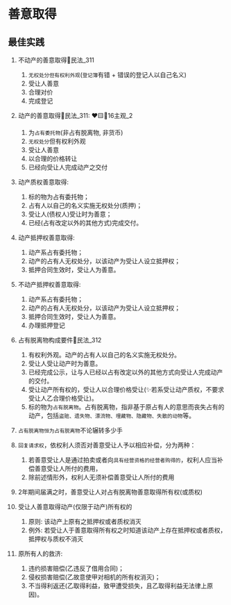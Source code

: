 # 善意取得

## 最佳实践

1. 不动产的善意取得🚪民法_311

    1. `无权处分但有权利外观`(`登记簿`有错 + 错误的登记人以自己名义) 
    2. 受让人善意
    3. 合理对价
    4. 完成登记

2. 动产的善意取得🚪民法_311: ❤️🟨🚪16主观_2

    1. 为`占有委托物`(非占有脱离物, 非货币)
    2. `无权处分`但有权利外观
    3. 受让人善意
    4. 以合理的价格转让
    5. 已经向受让人完成动产之交付

3. 动产质权善意取得: 
    1. 标的物为占有委托物；
    2. 占有人以自己的名义实施无权处分(质押)；
    3. 受让人(债权人)受让时为善意；
    4. 已经(占有改定以外的其他方式)完成交付。
4. 动产抵押权善意取得:
    1. 动产系占有委托物；
    2. 动产的占有人无权处分，以该动产为受让人设立抵押权；
    3. 抵押合同生效时，受让人为善意。
5. 不动产抵押权善意取得:
    1. 动产系占有委托物；
    2. 动产的占有人无权处分，以该动产为受让人设立抵押权；
    3. 抵押合同生效时，受让人为善意。
    4. 办理抵押登记


1. 占有脱离物构成要件🚪民法_312
    1. 有权利外观。动产的占有人以自己的名义实施无权处分。
    1. 受让人受让动产时为善意。
    1. 已经完成公示，让与人已经以占有改定以外的其他方式向受让人完成动产的交付。
    4. 受让动产所有权的，受让人以合理价格受让(✨若系受让动产质权，不要求受让人乙合理价格受让)。
    5. 标的物为`占有脱离物`。占有脱离物，指非基于原占有人的意思而丧失占有的动产，包括`盗赃、遗失物、漂流物、埋藏物、隐藏物、失散的动物`等。

2. `占有脱离物恒为占有脱离物`不论辗转多少手
3. `回复请求权`，依权利人须否对善意受让人予以相应补偿，分为两种：
    1. 若善意受让人是通过拍卖或者向`具有经营资格的经营者购得的`，权利人应当补偿善意受让人所付的费用，
    2. 除前述情形外，权利人无须补偿善意受让人所付的费用
4. 2年期间届满之时，善意受让人对占有脱离物善意取得所有权(或质权)
1. 受让人善意取得动产(仅限于动产)所有权的
    1. 原则: 该动产上原有之抵押权或者质权消灭
    2. 例外: 若受让人于善意取得所有权之时知道该动产上存在抵押权或者质权，抵押权与质权不消灭
2. 原所有人的救济:
    1. 违约损害赔偿(乙违反了借用合同)；
    2. 侵权损害赔偿(乙故意使甲对相机的所有权消灭)；
    3. 不当得利返还(乙取得利益，致甲遭受损失，且乙取得利益无法律上原因)。





